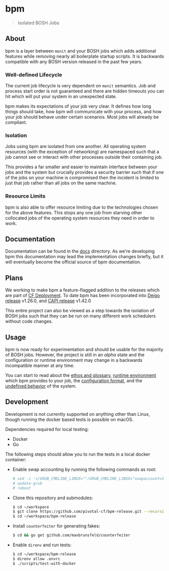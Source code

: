 # bpm

> Isolated BOSH Jobs

## About

bpm is a layer between `monit` and your BOSH jobs which adds additional
features while removing nearly all boilerplate startup scripts. It is backwards
compatible with any BOSH version released in the past few years.

### Well-defined Lifecycle

The current job lifecycle is very dependent on `monit` semantics. Job and
process start order is not guaranteed and there are hidden timeouts you can hit
which will put your system in an unexpected state.

bpm makes its expectations of your job very clear. It defines how long things
should take, how bpm will communicate with your process, and how your job
should behave under certain scenarios. Most jobs will already be compliant.

### Isolation

Jobs using bpm are isolated from one another. All operating system resources
(with the exception of networking) are namespaced such that a job cannot see or
interact with other processes outside their containing job.

This provides a far smaller and easier to maintain interface between your jobs
and the system but crucially provides a security barrier such that if one of
the jobs on your machine is compromised then the incident is limited to just
that job rather than all jobs on the same machine.

### Resource Limits

bpm is also able to offer resource limiting due to the technologies chosen for
the above features. This stops any one job from starving other collocated jobs
of the operating system resources they need in order to work.

## Documentation

Documentation can be found in the [docs](docs) directory. As we're developing
bpm this documentation may lead the implementation changes briefly, but it will
eventually become the official source of bpm documentation.

## Plans

We working to make bpm a feature-flagged addition to the releases which are
part of [CF Deployment](cf-deployment). To date bpm has been incorporated into 
[Deigo release](diego-release) v1.26.0, and [CAPI release](capi-release) v1.42.0

This entire project can also be viewed as a step towards the isolation of BOSH
jobs such that they can be run on many different work schedulers without code
changes.

[cf-deployment]: https://github.com/cloudfoundry/cf-deployment
[diego-release]: https://github.com/cloudfoundry/diego-release/tree/v1.26.0
[capi-release]: https://github.com/cloudfoundry/capi-release/tree/1.42.0

## Usage

bpm is now ready for experimentation and should be usable for the majority of
BOSH jobs. However, the project is still in an *alpha* state and the
configuration or runtime environment may change in a backwards incompatible
manner at any time.

You can start to read about the [ethos and glossary](docs/bpm.md), [runtime
environment](docs/runtime.md) which bpm provides to your job, the
[configuration format](docs/config.md), and the [undefined
behavior](docs/undefined.md) of the system.

## Development

Development is not currently supported on anything other than Linux, though
running the docker based tests is possible on macOS.

Dependencies required for local testing:

* Docker
* Go

The following steps should allow you to run the tests in a local docker
container:

* Enable swap accounting by running the following commands as root:

    ```sh
    # sed -i 's/GRUB_CMDLINE_LINUX=""/GRUB_CMDLINE_LINUX="swapaccount=1"/' /etc/default/grub
    # update-grub
    # reboot
    ```

* Clone this repository and submodules:

    ```sh
    $ cd ~/workspace
    $ git clone https://github.com/pivotal-cf/bpm-release.git --recursive
    $ cd ~/workspace/bpm-release
    ```

* Install `counterfeiter` for generating fakes:

    ```sh
    $ cd && go get github.com/maxbrunsfeld/counterfeiter
    ```

* Enable `direnv` and run tests:

    ```sh
    $ cd ~/workspace/bpm-release
    $ direnv allow .envrc
    $ ./scripts/test-with-docker
    ```

